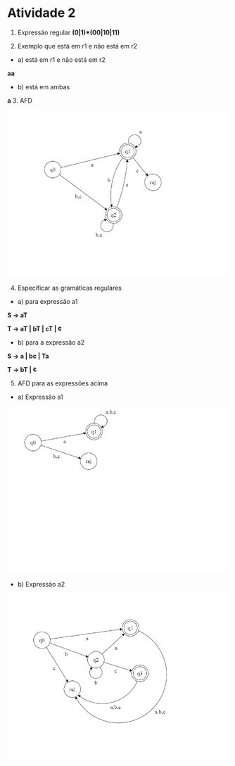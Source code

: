   Atividade 2
======
1.  Expressão regular
**(0|1)\*(00|10|11)**

2.  Exemplo que está em r1 e não está em r2
  - a) está em r1 e não está em r2
  
  **aa**
  - b) está em ambas
  
  **a**
3.  AFD

  ![Questão 3](https://github.com/anjoshigor/compilers/blob/master/assignment2/images/questao3.png)

4.  Especificar as gramáticas regulares
  - a) para expressão a1
  
  **S -> aT**
  
  **T -> aT | bT | cT | ¢**
  
  - b) para a expressão a2
  
   **S -> a | bc | Ta**
   
  **T -> bT | ¢**
  
5.  AFD para as expressões acima
- a) Expressão a1

![Letra a](https://github.com/anjoshigor/compilers/blob/master/assignment2/images/questao5a.png)
- b) Expressão a2

![Letra b](https://github.com/anjoshigor/compilers/blob/master/assignment2/images/questao5b.png)
